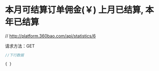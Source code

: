 # 本月可结算订单佣金(￥) 上月已结算, 本年已结算

// http://platform.360bao.com/api/statistics/6

请求方法：GET

```javascript
//下行数据

{ }

```
